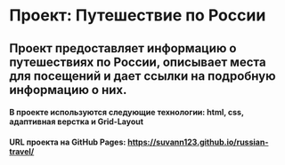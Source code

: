 # Проект: Путешествие по России
## Проект предоставляет информацию о путешествиях по России, описывает места для посещений и дает ссылки на подробную информацию о них.
#### В проекте используются следующие технологии: html, css, адаптивная верстка и Grid-Layout
#### URL проекта на GitHub Pages: https://suvann123.github.io/russian-travel/